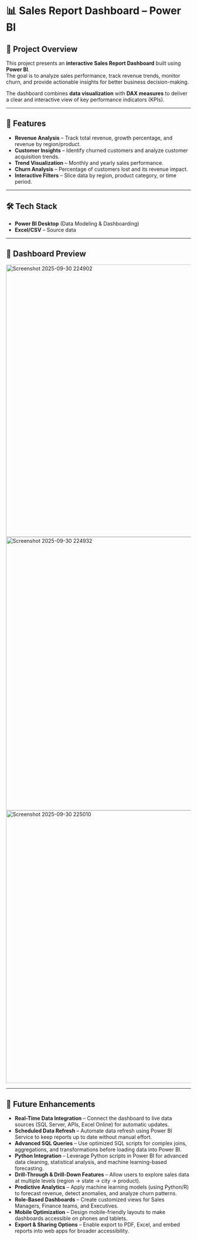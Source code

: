 
# 📊 Sales Report Dashboard – Power BI

## 🚀 Project Overview  
This project presents an **interactive Sales Report Dashboard** built using **Power BI**.  
The goal is to analyze sales performance, track revenue trends, monitor churn, and provide actionable insights for better business decision-making.  

The dashboard combines **data visualization** with **DAX measures** to deliver a clear and interactive view of key performance indicators (KPIs).  

---

## 🔑 Features  
- **Revenue Analysis** – Track total revenue, growth percentage, and revenue by region/product.  
- **Customer Insights** – Identify churned customers and analyze customer acquisition trends.  
- **Trend Visualization** – Monthly and yearly sales performance.  
- **Churn Analysis** – Percentage of customers lost and its revenue impact.  
- **Interactive Filters** – Slice data by region, product category, or time period.  

---

## 🛠️ Tech Stack  
- **Power BI Desktop** (Data Modeling & Dashboarding)   
- **Excel/CSV** – Source data  


---

## 📸 Dashboard Preview  
<img width="1361" height="740" alt="Screenshot 2025-09-30 224902" src="https://github.com/user-attachments/assets/6447ad47-97b5-4bc2-9fb3-1ebbbe17bb19" />
<img width="649" height="743" alt="Screenshot 2025-09-30 224932" src="https://github.com/user-attachments/assets/86821346-c1e3-4597-8bc0-b413e20d0b3d" />

<img width="979" height="741" alt="Screenshot 2025-09-30 225010" src="https://github.com/user-attachments/assets/dadd695e-5fb9-41a2-92be-127634cbe42f" />

---

## 🔮 Future Enhancements  
- **Real-Time Data Integration** – Connect the dashboard to live data sources (SQL Server, APIs, Excel Online) for automatic updates.  
- **Scheduled Data Refresh** – Automate data refresh using Power BI Service to keep reports up to date without manual effort.  
- **Advanced SQL Queries** – Use optimized SQL scripts for complex joins, aggregations, and transformations before loading data into Power BI.  
- **Python Integration** – Leverage Python scripts in Power BI for advanced data cleaning, statistical analysis, and machine learning-based forecasting.  
- **Drill-Through & Drill-Down Features** – Allow users to explore sales data at multiple levels (region → state → city → product).  
- **Predictive Analytics** – Apply machine learning models (using Python/R) to forecast revenue, detect anomalies, and analyze churn patterns.  
- **Role-Based Dashboards** – Create customized views for Sales Managers, Finance teams, and Executives.  
- **Mobile Optimization** – Design mobile-friendly layouts to make dashboards accessible on phones and tablets.  
- **Export & Sharing Options** – Enable export to PDF, Excel, and embed reports into web apps for broader accessibility.  


